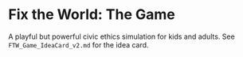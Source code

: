<!-- status: stub; target: 150+ words -->
# Fix the World: The Game

A playful but powerful civic ethics simulation for kids and adults.
See `FTW_Game_IdeaCard_v2.md` for the idea card.

